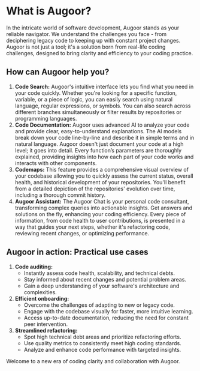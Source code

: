 # What is Augoor?
In the intricate world of software development, Augoor stands as your reliable navigator. We understand the challenges you face - from deciphering legacy code to keeping up with constant project changes. Augoor is not just a tool; it's a solution born from real-life coding challenges, designed to bring clarity and efficiency to your coding practice.

## How can Augoor help you?

1. **Code Search:** Augoor's intuitive interface lets you find what you need in your code quickly. Whether you're looking for a specific function, variable, or a piece of logic, you can easily search using natural language, regular expressions, or symbols. You can also search across different branches simultaneously or filter results by repositories or programming languages. 
2. **Code Documentation:** Augoor uses advanced AI to analyze your code and provide clear, easy-to-understand explanations. The AI models break down your code line-by-line and describe it in simple terms and in natural language. Augoor doesn't just document your code at a high level; it goes into detail. Every function’s parameters are thoroughly explained, providing insights into how each part of your code works and interacts with other components.
3. **Codemaps:** This feature provides a comprehensive visual overview of your codebase allowing you to quickly assess the current status, overall health, and historical development of your repositories. You'll benefit from a detailed depiction of the repositories' evolution over time, including a thorough commit history. 
4. **Augoor Assistant:** The Augoor Chat is your personal code consultant, transforming complex queries into actionable insights. Get answers and solutions on the fly, enhancing your coding efficiency. Every piece of information, from code health to user contributions, is presented in a way that guides your next steps, whether it's refactoring code, reviewing recent changes, or optimizing performance.

## Augoor in action: Practical use cases

1. **Code auditing:**
    - Instantly assess code health, scalability, and technical debts.
    - Stay informed about recent changes and potential problem areas.
    - Gain a deep understanding of your software's architecture and complexities.
2. **Efficient onboarding:**
    - Overcome the challenges of adapting to new or legacy code.
    - Engage with the codebase visually for faster, more intuitive learning.
    - Access up-to-date documentation, reducing the need for constant peer intervention.
3. **Streamlined refactoring:**
    - Spot high technical debt areas and prioritize refactoring efforts.
    - Use quality metrics to consistently meet high coding standards.
    - Analyze and enhance code performance with targeted insights.

Welcome to a new era of coding clarity and collaboration with Augoor.
